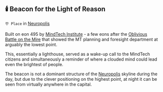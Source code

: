 ## 🕯️ Beacon for the Light of Reason

`🪧 Place` in [Neuropolis](../refs/neuropolis.md)

Built on eon 495 by [MindTech Institute](../refs/mindtech_institute.md) - a few eons after the [Oblivious Battle on the Mire](<https://alexeygorovoy.github.io/zeithalt/timeline/#eon-491---the-oblivious-battle-on-the-mire>) that showed the MT planning and foresight department at arguably the lowest point.

This, essentially a lighthouse, served as a wake-up call to the MindTech citizens and simultaneously a reminder of where a clouded mind could lead even the brightest of people.

The beacon is not a dominant structure of the [Neuropolis](../refs/neuropolis.md) skyline during the day, but due to the clever positioning on the highest point, at night it can be seen from virtually anywhere in the capital.

<!---
keywords:  neuropolis, lighthouse
aliases: 
-->